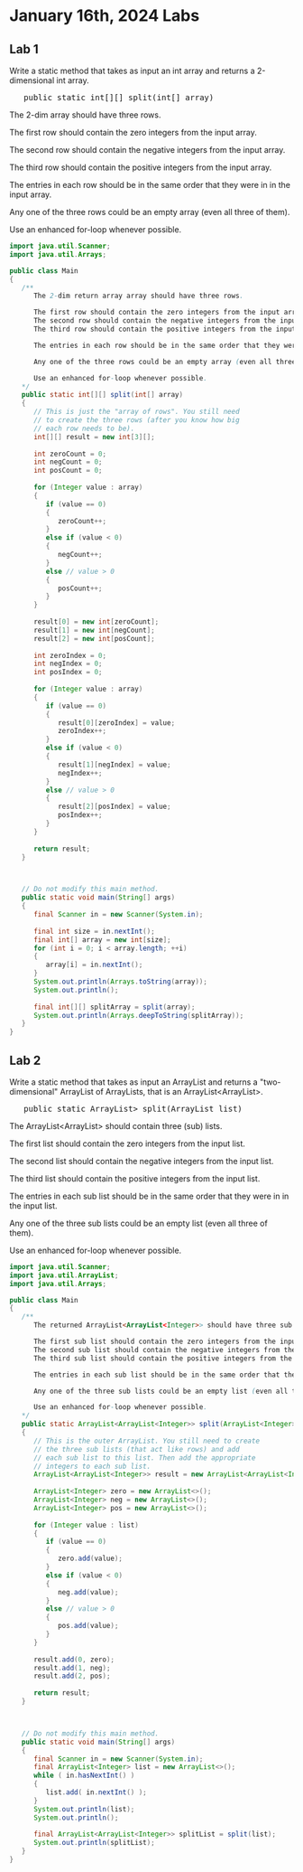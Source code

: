 # January 16th, 2024 Labs
## Lab 1
Write a static method that takes as input an int array and returns a 2-dimensional int array.
<pre>
   public static int[][] split(int[] array)
</pre>
The 2-dim array should have three rows.

The first row should contain the zero integers from the input array.

The second row should contain the negative integers from the input array.

The third row should contain the positive integers from the input array.

The entries in each row should be in the same order that they were in in the input array.

Any one of the three rows could be an empty array (even all three of them).

Use an enhanced for-loop whenever possible.

```java
import java.util.Scanner;
import java.util.Arrays;

public class Main
{
   /**
      The 2-dim return array array should have three rows.

      The first row should contain the zero integers from the input array.
      The second row should contain the negative integers from the input array.
      The third row should contain the positive integers from the input array.

      The entries in each row should be in the same order that they were in in the input array,

      Any one of the three rows could be an empty array (even all three of them).

      Use an enhanced for-loop whenever possible.
   */
   public static int[][] split(int[] array)
   {
      // This is just the "array of rows". You still need
      // to create the three rows (after you know how big
      // each row needs to be).
      int[][] result = new int[3][];
     
      int zeroCount = 0;
      int negCount = 0;
      int posCount = 0;
     
      for (Integer value : array)
      {
         if (value == 0)
         {
            zeroCount++;
         }
         else if (value < 0)
         {
            negCount++;
         }
         else // value > 0
         {
            posCount++;
         }
      }
     
      result[0] = new int[zeroCount];
      result[1] = new int[negCount];
      result[2] = new int[posCount];
     
      int zeroIndex = 0;
      int negIndex = 0;
      int posIndex = 0;
     
      for (Integer value : array)
      {
         if (value == 0)
         {
            result[0][zeroIndex] = value;
            zeroIndex++;
         }
         else if (value < 0)
         {
            result[1][negIndex] = value;
            negIndex++;
         }
         else // value > 0
         {
            result[2][posIndex] = value;
            posIndex++;
         }
      }
     
      return result;
   }



   // Do not modify this main method.
   public static void main(String[] args)
   {
      final Scanner in = new Scanner(System.in);
     
      final int size = in.nextInt();
      final int[] array = new int[size];
      for (int i = 0; i < array.length; ++i)
      {
         array[i] = in.nextInt();
      }
      System.out.println(Arrays.toString(array));
      System.out.println();
     
      final int[][] splitArray = split(array);
      System.out.println(Arrays.deepToString(splitArray));
   }
}
```

## Lab 2
Write a static method that takes as input an ArrayList<Integer> and returns a "two-dimensional" ArrayList of ArrayLists, that is an ArrayList<ArrayList<Integer>>.
<pre>
   public static ArrayList<ArrayList<Integer>> split(ArrayList<Integer> list)
</pre>
The ArrayList<ArrayList<Integer>> should contain three (sub) lists.

The first list should contain the zero integers from the input list.

The second list should contain the negative integers from the input list.

The third list should contain the positive integers from the input list.

The entries in each sub list should be in the same order that they were in in the input list.

Any one of the three sub lists could be an empty list (even all three of them).

Use an enhanced for-loop whenever possible.

```java
import java.util.Scanner;
import java.util.ArrayList;
import java.util.Arrays;

public class Main
{
   /**
      The returned ArrayList<ArrayList<Integer>> should have three sub lists.

      The first sub list should contain the zero integers from the input list.
      The second sub list should contain the negative integers from the input list.
      The third sub list should contain the positive integers from the input list.

      The entries in each sub list should be in the same order that they were in in the input list,

      Any one of the three sub lists could be an empty list (even all three of them).

      Use an enhanced for-loop whenever possible.
   */
   public static ArrayList<ArrayList<Integer>> split(ArrayList<Integer> list)
   {
      // This is the outer ArrayList. You still need to create
      // the three sub lists (that act like rows) and add
      // each sub list to this list. Then add the appropriate
      // integers to each sub list.
      ArrayList<ArrayList<Integer>> result = new ArrayList<ArrayList<Integer>>();
     
      ArrayList<Integer> zero = new ArrayList<>();
      ArrayList<Integer> neg = new ArrayList<>();
      ArrayList<Integer> pos = new ArrayList<>();
     
      for (Integer value : list)
      {
         if (value == 0)
         {
            zero.add(value);
         }
         else if (value < 0)
         {
            neg.add(value);
         }
         else // value > 0
         {
            pos.add(value);
         }
      }
     
      result.add(0, zero);
      result.add(1, neg);
      result.add(2, pos);
     
      return result;
   }



   // Do not modify this main method.
   public static void main(String[] args)
   {
      final Scanner in = new Scanner(System.in);
      final ArrayList<Integer> list = new ArrayList<>();
      while ( in.hasNextInt() )
      {
         list.add( in.nextInt() );
      }
      System.out.println(list);
      System.out.println();
     
      final ArrayList<ArrayList<Integer>> splitList = split(list);
      System.out.println(splitList);
   }
}
```
